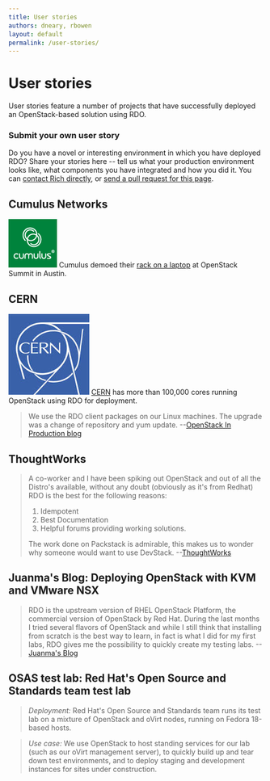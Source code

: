 ```yaml
---
title: User stories
authors: dneary, rbowen
layout: default
permalink: /user-stories/ 
---
```


# User stories

User stories feature a number of projects that have successfully deployed an OpenStack-based solution using RDO.

### Submit your own user story

Do you have a novel or interesting environment in which you have deployed RDO? 
Share your stories here -- tell us what your production environment looks like, 
what components you have integrated and how you did it. You can [contact
Rich directly](mailto:rbowen@redhat.com), or [send a pull request for
this page](https://github.com/redhat-openstack/website/edit/master/source/user-stories/index/).

## Cumulus Networks

![](/images/cumulus_networks.png) Cumulus demoed their [rack on a
laptop](https://support.cumulusnetworks.com/hc/en-us/articles/215832697-Demo-OpenStack-Cumulus-VX-Rack-on-a-Laptop-Part-I-L2-MLAG-)
at OpenStack Summit in Austin.

## CERN

![](/images/wiki/Cern.jpg) [CERN](http://openstack-in-production.blogspot.com/) has more than 100,000 cores running OpenStack using RDO for deployment.

> We use the RDO client packages on our Linux machines. The upgrade was a change of repository and yum update. --[OpenStack In Production blog](http://openstack-in-production.blogspot.com/)

## ThoughtWorks

> A co-worker and I have been spiking out OpenStack and out of all the Distro's available, without any doubt (obviously as it's from Redhat) RDO is the best for the following reasons:
> 
> 1.  Idempotent
> 2.  Best Documentation
> 3.  Helpful forums providing working solutions.
> 
> The work done on Packstack is admirable, this makes us to wonder why someone would want to use DevStack. --[ThoughtWorks](http://thoughtworks.com)

## Juanma's Blog: Deploying OpenStack with KVM and VMware NSX

> RDO is the upstream version of RHEL OpenStack Platform, the commercial version of OpenStack by Red Hat. During the last months I tried several flavors of OpenStack and while I still think that installing from scratch is the best way to learn, in fact is what I did for my first labs, RDO gives me the possibility to quickly create my testing labs. --[Juanma's Blog](http://jreypo.wordpress.com/2014/06/23/deploying-openstack-with-kvm-and-vmware-nsx-part-4-deploy-openstack-rdo-with-neutron-integrated-with-nsx/)

## OSAS test lab: Red Hat's Open Source and Standards team test lab

> *Deployment:* Red Hat's Open Source and Standards team runs its test lab on a mixture of OpenStack and oVirt nodes, running on Fedora 18-based hosts.

> *Use case:* We use OpenStack to host standing services for our lab (such as our oVirt management server), to quickly build up and tear down test environments, and to deploy staging and development instances for sites under construction.

